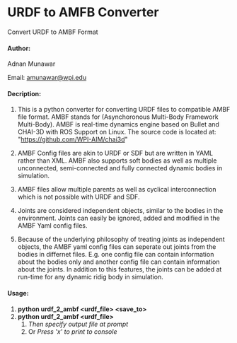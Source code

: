 # URDF to AMFB Converter
Convert URDF to AMBF Format

#### Author:
Adnan Munawar

Email: amunawar@wpi.edu

#### Decription:
1. This is a python converter for converting URDF files to compatible AMBF file format. 
AMBF stands for (Asynchoronous Multi-Body Framework Multi-Body). AMBF is real-time dynamics engine
based on Bullet and CHAI-3D with ROS Support on Linux. The source code is located at:
"https://github.com/WPI-AIM/chai3d"

2. AMBF Config files are akin to URDF or SDF but are written in YAML rather than XML. AMBF also supports
soft bodies as well as multiple unconnected, semi-connected and fully connected dynamic bodies in simulation.

3. AMBF files allow multiple parents as well as cyclical interconnection which is not possible with URDF and SDF.

4. Joints are considered independent objects, similar to the bodies in the environment. Joints can easily be ignored, 
added and modified in the AMBF Yaml config files.

5. Because of the underlying philosophy of treating joints as independent objects, the AMBF yaml config files can seperate out joints from the bodies in differnet files. E.g. one config file can contain information about the bodies only and another config file can contain information about the joints. In addition to this features, the joints can be added at run-time for any dynamic ridig body in simulation.


#### Usage:
1. __python urdf_2_ambf <urdf_file> <save_to>__
2. __python urdf_2_ambf <urdf_file>__
	1. _Then specify output file at prompt_
	2. Or _Press 'x' to print to console_
